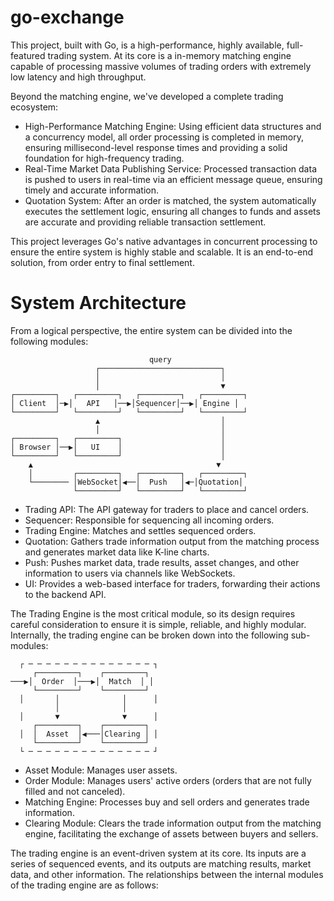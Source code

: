 # go-exchange
This project, built with Go, is a high-performance, highly available, full-featured trading system. At its core is a in-memory matching engine capable of processing massive volumes of trading orders with extremely low latency and high throughput.

Beyond the matching engine, we've developed a complete trading ecosystem:

- High-Performance Matching Engine: Using efficient data structures and a concurrency model, all order processing is completed in memory, ensuring millisecond-level response times and providing a solid foundation for high-frequency trading.
- Real-Time Market Data Publishing Service: Processed transaction data is pushed to users in real-time via an efficient message queue, ensuring timely and accurate information.
- Quotation System: After an order is matched, the system automatically executes the settlement logic, ensuring all changes to funds and assets are accurate and providing reliable transaction settlement.

This project leverages Go's native advantages in concurrent processing to ensure the entire system is highly stable and scalable. It is an end-to-end solution, from order entry to final settlement.

# System Architecture
From a logical perspective, the entire system can be divided into the following modules:
```
                               query
                   ┌───────────────────────────┐
                   │                           │
                   │                           ▼
┌─────────┐   ┌─────────┐   ┌─────────┐   ┌─────────┐
│ Client  │─▶│   API   │──▶│Sequencer│──▶│ Engine │
└─────────┘   └─────────┘   └─────────┘   └─────────┘
                   ▲                           │
                   │                           │
┌─────────┐   ┌─────────┐                      │
│ Browser │──▶│   UI    │                      │
└─────────┘   └─────────┘                      │
    ▲                                         ▼
    │         ┌─────────┐   ┌─────────┐   ┌─────────┐
    └──────── │WebSocket│◀──│  Push   │◀─│Quotation│
              └─────────┘   └─────────┘   └─────────┘
```
- Trading API: The API gateway for traders to place and cancel orders.
- Sequencer: Responsible for sequencing all incoming orders.
- Trading Engine: Matches and settles sequenced orders.
- Quotation: Gathers trade information output from the matching process and generates market data like K-line charts.
- Push: Pushes market data, trade results, asset changes, and other information to users via channels like WebSockets.
- UI: Provides a web-based interface for traders, forwarding their actions to the backend API.

The Trading Engine is the most critical module, so its design requires careful consideration to ensure it is simple, reliable, and highly modular. Internally, the trading engine can be broken down into the following sub-modules:
```
  ┌ ─ ─ ─ ─ ─ ─ ─ ─ ─ ─ ─ ─ ─ ─ ┐
     ┌─────────┐    ┌─────────┐
───▶│  Order  │───▶│  Match  │ │
     └─────────┘    └─────────┘
  │       │              │      │
          │              │
  │       ▼              ▼      │
     ┌─────────┐    ┌─────────┐
  │  │  Asset  │◀───│Clearing │ │
     └─────────┘    └─────────┘
  └ ─ ─ ─ ─ ─ ─ ─ ─ ─ ─ ─ ─ ─ ─ ┘
```
- Asset Module: Manages user assets.
- Order Module: Manages users' active orders (orders that are not fully filled and not canceled).
- Matching Engine: Processes buy and sell orders and generates trade information.
- Clearing Module: Clears the trade information output from the matching engine, facilitating the exchange of assets between buyers and sellers.

The trading engine is an event-driven system at its core. Its inputs are a series of sequenced events, and its outputs are matching results, market data, and other information. The relationships between the internal modules of the trading engine are as follows: